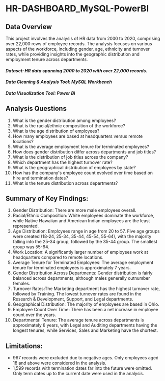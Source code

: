 # HR-DASHBOARD_MySQL-PowerBI

## Data Overview
This project involves the analysis of HR data from 2000 to 2020, comprising over 22,000 rows of employee records. The analysis focuses on various aspects of the workforce, including gender, age, ethnicity and turnover rates, while providing insights into the geographic distribution and employment tenure across departments.

#### *Dataset: HR data spanning 2000 to 2020 with over 22,000 records.*
#### *Data Cleaning & Analysis Tool: MySQL Workbench*
#### *Data Visualization Tool: Power BI*


## Analysis Questions
1. What is the gender distribution among employees?
2. What is the racial/ethnic composition of the workforce?
3. What is the age distribution of employees?
4. How many employees are based at headquarters versus remote locations?
5. What is the average employment tenure for terminated employees?
6. How does gender distribution differ across departments and job titles?
7. What is the distribution of job titles across the company?
8. Which department has the highest turnover rate?
9. What is the geographical distribution of employees by state?
10. How has the company's employee count evolved over time based on hire and termination dates?
11. What is the tenure distribution across departments?

## Summary of Key Findings:
1. Gender Distribution: There are more male employees overall.
2. Racial/Ethnic Composition: White employees dominate the workforce, while Native Hawaiian and American Indian employees are the least represented.
3. Age Distribution: Employees range in age from 20 to 57.
Five age groups were created (18-24, 25-34, 35-44, 45-54, 55-64), with the majority falling into the 25-34 group, followed by the 35-44 group. The smallest group was 55-64.
4. Work Location: A significantly larger number of employees work at headquarters compared to remote locations.
5. Average Tenure for Terminated Employees: The average employment tenure for terminated employees is approximately 7 years.
6. Gender Distribution Across Departments: Gender distribution is fairly balanced across departments, although males generally outnumber females.
7. Turnover Rates:The Marketing department has the highest turnover rate, followed by Training.
The lowest turnover rates are found in the Research & Development, Support, and Legal departments.
8. Geographical Distribution: The majority of employees are based in Ohio.
9. Employee Count Over Time: There has been a net increase in employee count over the years.
10. Departmental Tenure: The average tenure across departments is approximately 8 years, with Legal and Auditing departments having the longest tenures, while Services, Sales and Marketing have the shortest.

## Limitations:
- 967 records were excluded due to negative ages. Only employees aged 18 and above were considered in the analysis.
- 1,599 records with termination dates far into the future were omitted. Only term dates up to the current date were used in the analysis.
